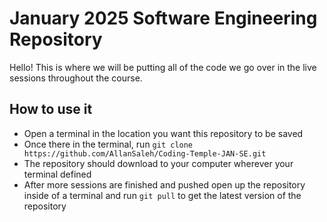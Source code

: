# January 2025 Software Engineering Repository

Hello! This is where we will be putting all of the code we go over in the live sessions throughout the course.

## How to use it

- Open a terminal in the location you want this repository to be saved
- Once there in the terminal, run ```git clone https://github.com/AllanSaleh/Coding-Temple-JAN-SE.git```
- The repository should download to your computer wherever your terminal defined
- After more sessions are finished and pushed open up the repository inside of a terminal and run ```git pull``` to get the latest version of the repository